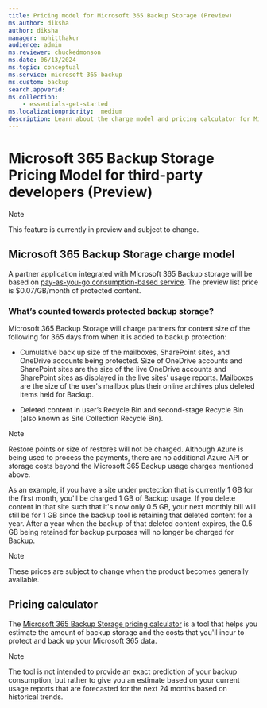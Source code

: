 ```yaml
---
title: Pricing model for Microsoft 365 Backup Storage (Preview)
ms.author: diksha
author: diksha
manager: mohitthakur
audience: admin
ms.reviewer: chuckedmonson
ms.date: 06/13/2024
ms.topic: conceptual
ms.service: microsoft-365-backup
ms.custom: backup
search.appverid:
ms.collection:
    - essentials-get-started
ms.localizationpriority:  medium
description: Learn about the charge model and pricing calculator for Microsoft 365 Backup Storage.
---
```


# Microsoft 365 Backup Storage Pricing Model for third-party developers (Preview)

> [!NOTE]
> This feature is currently in preview and subject to change.

## Microsoft 365 Backup Storage charge model

A partner application integrated with Microsoft 365 Backup storage will be based on [pay-as-you-go consumption-based service](/microsoft-365/syntex/syntex-pay-as-you-go-services). The preview list price is $0.07/GB/month of protected content.

### What’s counted towards protected backup storage?

Microsoft 365 Backup Storage will charge partners for content size of the following for 365 days from when it is added to backup protection:

- Cumulative back up size of the mailboxes, SharePoint sites, and OneDrive accounts being protected. Size of OneDrive accounts and SharePoint sites are the size of the live OneDrive accounts and SharePoint sites as displayed in the live sites’ usage reports. Mailboxes are the size of the user's mailbox plus their online archives plus deleted items held for Backup.

- Deleted content in user’s Recycle Bin and second-stage Recycle Bin (also known as Site Collection Recycle Bin).

> [!NOTE]
> Restore points or size of restores will not be charged. Although Azure is being used to process the payments, there are no additional Azure API or storage costs beyond the Microsoft 365 Backup usage charges mentioned above.

As an example, if you have a site under protection that is currently 1 GB for the first month, you'll be charged 1 GB of Backup usage. If you delete content in that site such that it's now only 0.5 GB, your next monthly bill will still be for 1 GB since the backup tool is retaining that deleted content for a year. After a year when the backup of that deleted content expires, the 0.5 GB being retained for backup purposes will no longer be charged for Backup.

> [!NOTE]
> These prices are subject to change when the product becomes generally available. 

## Pricing calculator

The [Microsoft 365 Backup Storage pricing calculator](microsoft-365/backup/backup-pricing.md#pricing-calculator) is a tool that helps you estimate the amount of backup storage and the costs that you'll incur to protect and back up your Microsoft 365 data.

> [!NOTE]
> The tool is not intended to provide an exact prediction of your backup consumption, but rather to give you an estimate based on your current usage reports that are forecasted for the next 24 months based on historical trends.
